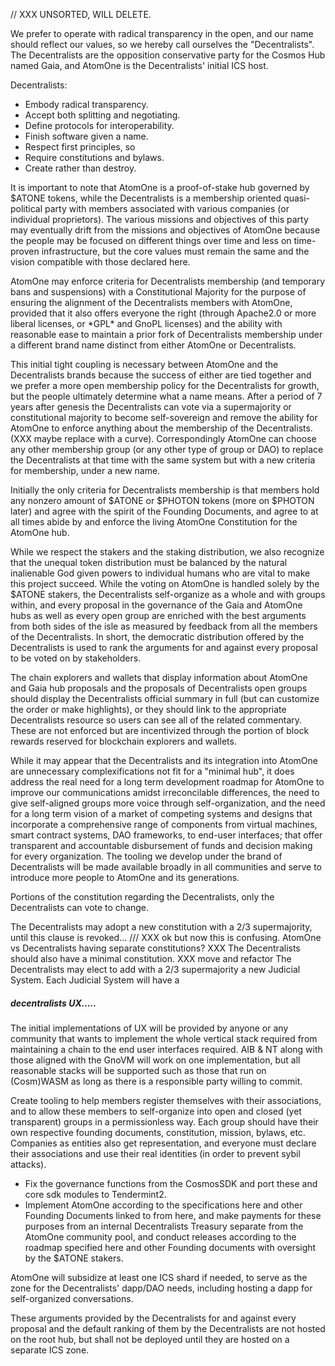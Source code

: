 // XXX UNSORTED, WILL DELETE.


We prefer to operate with radical transparency in the open, and our name should
reflect our values, so we hereby call ourselves the "Decentralists". The
Decentralists are the opposition conservative party for the Cosmos Hub named
Gaia, and AtomOne is the Decentralists' initial ICS host. 

Decentralists:
 * Embody radical transparency.
 * Accept both splitting and negotiating.
 * Define protocols for interoperability.
 * Finish software given a name.
 * Respect first principles, so
 * Require constitutions and bylaws.
 * Create rather than destroy.

It is important to note that AtomOne is a proof-of-stake hub governed by $ATONE
tokens, while the Decentralists is a membership oriented quasi-political party
with members associated with various companies (or individual proprietors). The
various missions and objectives of this party may eventually drift from the
missions and objectives of AtomOne because the people may be focused on
different things over time and less on time-proven infrastructure, but the core
values must remain the same and the vision compatible with those declared here.

AtomOne may enforce criteria for Decentralists membership (and temporary bans
and suspensions) with a Constitutional Majority for the purpose of ensuring the
alignment of the Decentralists members with AtomOne, provided that it also
offers everyone the right (through Apache2.0 or more liberal licenses, or
\*GPL\* and GnoPL licenses) and the ability with reasonable ease to maintain a
prior fork of Decentralists membership under a different brand name distinct
from either AtomOne or Decentralists. 

This initial tight coupling is necessary between AtomOne and the Decentralists
brands because the success of either are tied together and we prefer a more
open membership policy for the Decentralists for growth, but the people
ultimately determine what a name means. After a period of 7 years after genesis
the Decentralists can vote via a supermajority or constitutional majority to
become self-sovereign and remove the ability for AtomOne to enforce anything
about the membership of the Decentralists. (XXX maybe replace with a curve).
Correspondingly AtomOne can choose any other membership group (or any other
type of group or DAO) to replace the Decentralists at that time with the same
system but with a new criteria for membership, under a new name.

Initially the only criteria for Decentralists membership is that members hold
any nonzero amount of $ATONE or $PHOTON tokens (more on $PHOTON later) and
agree with the spirit of the Founding Documents, and agree to at all times
abide by and enforce the living AtomOne Constitution for the AtomOne hub.

While we respect the stakers and the staking distribution, we also recognize
that the unequal token distribution must be balanced by the natural inalienable
God given powers to individual humans who are vital to make this project
succeed. While the voting on AtomOne is handled solely by the $ATONE stakers,
the Decentralists self-organize as a whole and with groups within, and every
proposal in the governance of the Gaia and AtomOne hubs as well as every open
group are enriched with the best arguments from both sides of the isle as
measured by feedback from all the members of the Decentralists. In short, the
democratic distribution offered by the Decentralists is used to rank the
arguments for and against every proposal to be voted on by stakeholders.

The chain explorers and wallets that display information about AtomOne and Gaia
hub proposals and the proposals of Decentralists open groups should display the
Decentralists official summary in full (but can customize the order or make
highlights), or they should link to the appropriate Decentralists resource so
users can see all of the related commentary. These are not enforced but are
incentivized through the portion of block rewards reserved for blockchain
explorers and wallets. 

While it may appear that the Decentralists and its integration into AtomOne are
unnecessary complexifications not fit for a "minimal hub", it does address the
real need for a long term development roadmap for AtomOne to improve our
communications amidst irreconcilable differences, the need to give
self-aligned groups more voice through self-organization, and the need for a
long term vision of a market of competing systems and designs that incorporate
a comprehensive range of components from virtual machines, smart contract
systems, DAO frameworks, to end-user interfaces; that offer transparent and
accountable disbursement of funds and decision making for every organization.
The tooling we develop under the brand of Decentralists will be made available
broadly in all communities and serve to introduce more people to AtomOne and
its generations.

Portions of the constitution regarding the Decentralists, only the
Decentralists can vote to change. 

The Decentralists may adopt a new constitution with a 2/3 supermajority, until this clause is revoked... /// XXX ok but now this is confusing. AtomOne vs Decentralists having separate constitutions? 
XXX The Decentralists should also have a minimal constitution.
XXX move and refactor
The Decentralists may elect to add with a 2/3 supermajority a new Judicial System. Each Judicial System will have a 

##### decentralists UX.....
The initial implementations of UX will be provided by anyone or any community
that wants to implement the whole vertical stack required from maintaining a
chain to the end user interfaces required. AIB & NT along with those aligned
with the GnoVM will work on one implementation, but all reasonable stacks
will be supported such as those that run on (Cosm)WASM as long as there is a
responsible party willing to commit.

Create tooling to help members register themselves with their associations,
and to allow these members to self-organize into open and closed (yet
transparent) groups in a permissionless way. Each group should have their
own respective founding documents, constitution, mission, bylaws, etc.
Companies as entities also get representation, and everyone must declare
their associations and use their real identities (in order to prevent sybil
attacks).

 * Fix the governance functions from the CosmosSDK and port these and core sdk
   modules to Tendermint2.
 * Implement AtomOne according to the specifications here and other Founding
   Documents linked to from here, and make payments for these purposes from an
   internal Decentralists Treasury separate from the AtomOne community pool,
   and conduct releases according to the roadmap specified here and other
   Founding documents with oversight by the $ATONE stakers.

AtomOne will subsidize at least one ICS shard if needed, to serve as the zone
for the Decentralists' dapp/DAO needs, including hosting a dapp for
self-organized conversations.

These arguments provided by the Decentralists for and against every proposal
and the default ranking of them by the Decentralists are not hosted on the root
hub, but shall not be deployed until they are hosted on a separate ICS zone. 
